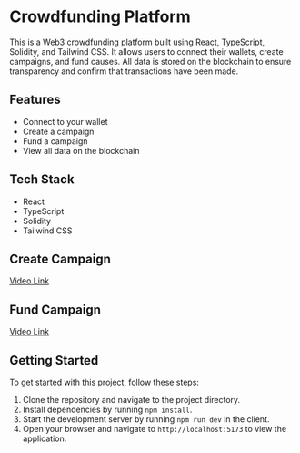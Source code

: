 # Crowdfunding Platform

This is a Web3 crowdfunding platform built using React, TypeScript, Solidity, and Tailwind CSS. It allows users to connect their wallets, create campaigns, and fund causes. All data is stored on the blockchain to ensure transparency and confirm that transactions have been made.

## Features

- Connect to your wallet
- Create a campaign
- Fund a campaign
- View all data on the blockchain

## Tech Stack

- React
- TypeScript
- Solidity
- Tailwind CSS

## Create Campaign
[Video Link](https://www.loom.com/share/3a6149e0f78d4877915896b2cc0ba7ab?sid=b179966c-9981-484e-92fc-93a727ed566c)
## Fund Campaign

[Video Link](https://www.loom.com/share/f3681fbe4f334e278a98f24f5334e467?sid=7b033a0f-1e1b-4255-81e8-1ca189f6289b)

## Getting Started

To get started with this project, follow these steps:

1. Clone the repository and navigate to the project directory.
2. Install dependencies by running `npm install`.
3. Start the development server by running `npm run dev` in the client.
4. Open your browser and navigate to `http://localhost:5173` to view the application.


